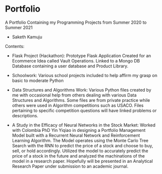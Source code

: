 # Portfolio

A Portfolio Containing my Programming Projects from Summer 2020 to Summer 2021
- Saketh Kamuju

Contents:
- Flask Project (Hackathon):
Prototype Flask Application Created for an Ecommerce Idea called Vault Operations.
Linked to a Mongo DB Database containing a user database and Product Library.

- Schoolwork:
Various school projects included to help affirm my grasp on basic to moderate Python

- Data Structures and Algorithms Work:
Various Python files created by me with occasional help from others dealing with various Data Structures and Algorithms.
Some files are from private practice while others were used in Algorithm competitions such as USACO.
Files pertaining to specific competition questions will have linked problems or descriptions.

- A Study in the Efficacy of Neural Networks in the Stock Market:
 Worked with Colombia PhD Yin Yiqiao in designing a Portfolio Management Model built with a Recurrent Neural Network and Reinforcement Learning Algorithm.
 The Model operates using the Monte Carlo Tree Search with the RNN to predict the price of a stock and choose to buy, sell, or hold accordingly.
 Utilized the model to accurately predict the price of a stock in the future and analyzed the machinations of the model in a research paper.
 Hopefully will be presented in an Analytical Research Paper under submission to an academic journal.
